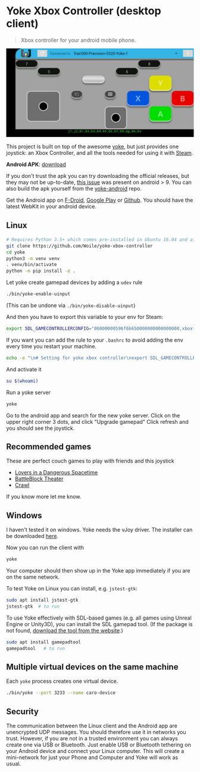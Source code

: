 # Yoke Xbox Controller (desktop client)

> Xbox controller for your android mobile phone.

![Controller](media/controller.jpeg)

This project is built on top of the awesome [yoke](https://github.com/rmst/yoke),
but just provides one joystick: an Xbox Controller, and all the tools needed for
using it with [Steam](https://store.steampowered.com/).

**Android APK**: [download](https://github.com/Woile/yoke-xbox-controller/raw/master/devel/app-debug.apk)

If you don't trust the apk you can try downloading the official releases,
but they may not be up-to-date, [this issue](https://github.com/rmst/yoke-android/pull/9) was present on android > 9.
You can also build the apk yourself from the [yoke-android](https://github.com/rmst/yoke-android) repo.

Get the Android app on [F-Droid](https://f-droid.org/packages/com.simonramstedt.yoke/), [Google Play](https://play.google.com/store/apps/details?id=com.simonramstedt.yoke) or [Github](https://github.com/rmst/yoke-android).
You should have the latest WebKit in your android device.

## Linux

```bash
# Requires Python 3.5+ which comes pre-installed in Ubuntu 16.04 and after.
git clone https://github.com/Woile/yoke-xbox-controller
cd yoke
python3 -m venv venv
. venv/bin/activate
python -m pip install -e .
```

Let yoke create gamepad devices by adding a `udev` rule

```bash
./bin/yoke-enable-uinput
```

(This can be undone via `./bin/yoke-disable-uinput`)

And then you have to export this variable to your env for Steam:

```bash
export SDL_GAMECONTROLLERCONFIG="06000000596f6b650000000000000000,xbox-controller,platform:Linux,a:b0,b:b1,x:b3,y:b2,back:b8,guide:b10,start:b9,leftshoulder:b4,rightshoulder:b5,leftx:a0,lefty:a1,rightx:a2,righty:a3,lefttrigger:b6,righttrigger:b7,"
```

If you want you can add the rule to your `.bashrc` to avoid adding the env
every time you restart your machine.

```bash
echo -e "\n# Setting for yoke xbox controller\nexport SDL_GAMECONTROLLERCONFIG="06000000596f6b650000000000000000,xbox-controller,platform:Linux,a:b0,b:b1,x:b3,y:b2,back:b8,guide:b10,start:b9,leftshoulder:b4,rightshoulder:b5,leftx:a0,lefty:a1,rightx:a2,righty:a3,lefttrigger:b6,righttrigger:b7,"" >> ~/.bashrc
```

And activate it

```bash
su $(whoami)
```

Run a yoke server

```bash
yoke
```

Go to the android app and search for the new yoke server.
Click on the upper right corner 3 dots, and click "Upgrade gamepad"
Click refresh and you should see the joystick.

## Recommended games

These are perfect couch games to play with friends and this joystick

- [Lovers in a Dangerous Spacetime](https://store.steampowered.com/app/252110/Lovers_in_a_Dangerous_Spacetime/)
- [BattleBlock Theater](https://store.steampowered.com/app/238460/BattleBlock_Theater/)
- [Crawl](https://store.steampowered.com/app/293780/Crawl/)

If you know more let me know.

## Windows

I haven't tested it on windows.
Yoke needs the vJoy driver. The installer can be downloaded [here](https://sourceforge.net/projects/vjoystick/).

Now you can run the client with

```bash
yoke
```

Your computer should then show up in the Yoke app immediately if you are on the same network.

To test Yoke on Linux you can install, e.g. `jstest-gtk`:

```bash
sudo apt install jstest-gtk
jstest-gtk  # to run
```

To use Yoke effectively with SDL-based games (e.g. all games using Unreal Engine or Unity3D), you can install the SDL gamepad tool. (If the package is not found, [download the tool from the website](http://generalarcade.com/gamepadtool/).)

```bash
sudo apt install gamepadtool
gamepadtool   # to run
```

## Multiple virtual devices on the same machine

Each `yoke` process creates one virtual device.

```bash
./bin/yoke --port 3233 --name caro-device
```

## Security

The communication between the Linux client and the Android app are unencrypted UDP messages. You should therefore use it in networks you trust. However, if you are not in a trusted environment you can always create one via USB or Bluetooth. Just enable USB or Bluetooth tethering on your Android device and connect your Linux computer. This will create a mini-network for just your Phone and Computer and Yoke will work as usual.

